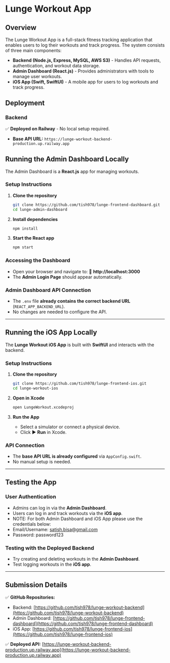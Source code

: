 # Lunge Workout App

## Overview
The Lunge Workout App is a full-stack fitness tracking application that enables users to log their workouts and track progress. The system consists of three main components:

- **Backend (Node.js, Express, MySQL, AWS S3)** - Handles API requests, authentication, and workout data storage.
- **Admin Dashboard (React.js)** - Provides administrators with tools to manage user workouts.
- **iOS App (Swift, SwiftUI)** - A mobile app for users to log workouts and track progress.

## Deployment
### **Backend**
✅ **Deployed on Railway** - No local setup required.

- **Base API URL:** `https://lunge-workout-backend-production.up.railway.app`

## Running the Admin Dashboard Locally
The Admin Dashboard is a **React.js** app for managing workouts.

### **Setup Instructions**
1. **Clone the repository**  
   ```sh
   git clone https://github.com/tish978/lunge-frontend-dashboard.git
   cd lunge-admin-dashboard
   ```

2. **Install dependencies**  
   ```sh
   npm install
   ```

3. **Start the React app**  
   ```sh
   npm start
   ```

### **Accessing the Dashboard**
- Open your browser and navigate to:
  🔗 **http://localhost:3000**
- The **Admin Login Page** should appear automatically.

### **Admin Dashboard API Connection**
- The `.env` file **already contains the correct backend URL** (`REACT_APP_BACKEND_URL`).
- No changes are needed to configure the API.

---

## Running the iOS App Locally
The **Lunge Workout iOS App** is built with **SwiftUI** and interacts with the backend.

### **Setup Instructions**
1. **Clone the repository**  
   ```sh
   git clone https://github.com/tish978/lunge-frontend-ios.git
   cd lunge-workout-ios
   ```

2. **Open in Xcode**  
   ```sh
   open LungeWorkout.xcodeproj
   ```

3. **Run the App**  
   - Select a simulator or connect a physical device.
   - Click ▶️ **Run** in Xcode.

### **API Connection**
- The **base API URL is already configured** via `AppConfig.swift`.
- No manual setup is needed.

---

## Testing the App
### **User Authentication**
- Admins can log in via the **Admin Dashboard**.
- Users can log in and track workouts via the **iOS app**.
- NOTE: For both Admin Dashboard and iOS App please use the credentials below:
- Email/Username: satish.bisa@gmail.com
- Password: password123

### **Testing with the Deployed Backend**
- Try creating and deleting workouts in the **Admin Dashboard**.
- Test logging workouts in the **iOS app**.

---

## Submission Details
✅ **GitHub Repositories:**
- Backend: [https://github.com/tish978/lunge-workout-backend](https://github.com/tish978/lunge-workout-backend)
- Admin Dashboard: [https://github.com/tish978/lunge-frontend-dashboard](https://github.com/tish978/lunge-frontend-dashboard)
- iOS App: [https://github.com/tish978/lunge-frontend-ios](https://github.com/tish978/lunge-frontend-ios)

✅ **Deployed API:** [https://lunge-workout-backend-production.up.railway.app](https://lunge-workout-backend-production.up.railway.app)
